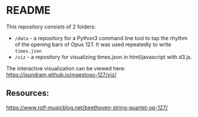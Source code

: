 # README

This repository consists of 2 folders: 
* `/data` - a repository for a Python3 command line tool to tap the rhythm of the opening bars of Opus 127. It was used repeatedly to write
`times.json`
* `/viz` - a repository for visualizing times.json in html/javascript with d3.js.

The interactive visualization can be viewed here: https://jsundram.github.io/maestoso-127/viz/

## Resources:
https://www.rolf-musicblog.net/beethoven-string-quartet-op-127/
